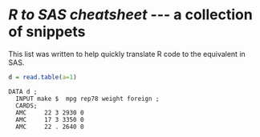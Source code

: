 # *R to SAS cheatsheet* --- a collection of snippets

This list was written to help quickly translate R code to the equivalent in SAS.

```R
d = read.table(a=1)
```

```SAS
DATA d ;
  INPUT make $  mpg rep78 weight foreign ;
  CARDS;
  AMC     22 3 2930 0
  AMC     17 3 3350 0
  AMC     22 . 2640 0
  ```


